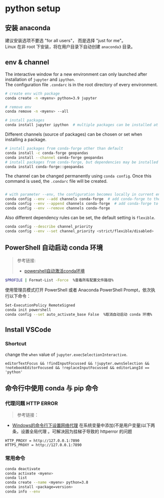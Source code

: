 # python setup

## 安装 anaconda  

建议安装选项不要选 "for all users"， 而是选择 "just for me"。  
Linux 在非 root 下安装，将在用户目录下自动创建 `anaconda3` 目录。

## env & channel

The interactive window for a new environment can only launched after installation of `jupyter` and `ipython`.  
The configuration file `.condarc` is in the root directory of every environment.  

```bash
# create env with package
conda create -n <myenv> python=3.9 jupyter

# remove env
conda remove -n <myenv> --all

# install packages
conda install jupyter ipython  # multiple packages can be installed at one time
```

Different channels (source of packages) can be chosen or set when installing a package.  

```bash
# install packages from conda-forge other than default
conda install -c conda-forge geopandas
conda install --channel conda-forge geopandas 
# install packages from conda-forge, but dependencies may be installed from default
conda install conda-forge::geopandas
```

The channel can be changed permanently using `conda config`. Once this command is used, the `.condarc` file will be created.

```bash

# with parameter --env, the configuration becomes locally in current environment.
conda config --env --add channels conda-forge  # add conda-forge to the top of channel list
conda config --env --append channels conda-forge  # add conda-forge to the bottom of the list
conda config --env --remove channels conda-forge
```

Also different dependency rules can be set, the default setting is `flexible`.  

```bash
conda config --describe channel_priority
conda config --env --set channel_priority <strict/flexible/disabled>
```

## PowerShell 自动启动 conda 环境  

> 参考链接:
>
>- [powershell自动激活conda环境](https://www.cxybb.com/article/qq_44275286/105001282)

```bash
$PROFILE | Format-List -Force  %查看所有配置文件路径%
```  

使用管理员模式打开 PowerShell 或者 Anaconda PowerShell Prompt，依次执行以下命令：

```bash
Set-ExecutionPolicy RemoteSigned
conda init powershell
conda config --set auto_activate_base False  %取消自动启动 conda 环境%
```  

## Install VSCode

### Shortcut

change the `when` value of `jupyter.execSelectionInteractive`.  

```text
editorTextFocus && !findInputFocussed && !jupyter.ownsSelection && !notebookEditorFocused && !replaceInputFocussed && editorLangId == 'python'

```

## 命令行中使用 conda 与 pip 命令  

### 代理问题 HTTP ERROR

> 参考链接：

- [Windows的命令行下设置网络代理](https://blog.csdn.net/sptoor/article/details/8723025)
在系统变量中添加(不是用户变量)以下两条，设置全局代理 。可解决因为挂梯子导致的 httperror 的问题

```text
HTTP_PROXY = http://127.0.0.1:7890
HTTPS_PROXY = http://127.0.0.1:7890
```  

### 常用命令

```bash
conda deactivate  
conda activate <myenv>
conda list
conda create --name <myenv> python=3.8
conda install <package=version>
conda info --env
```
